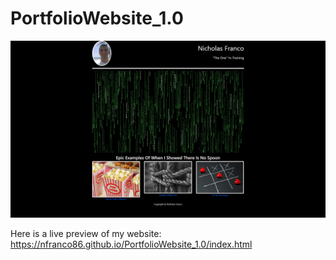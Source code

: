 # PortfolioWebsite_1.0
![Screenshot](Images/Screenshot_1.0.png)

Here is a live preview of my website: https://nfranco86.github.io/PortfolioWebsite_1.0/index.html
